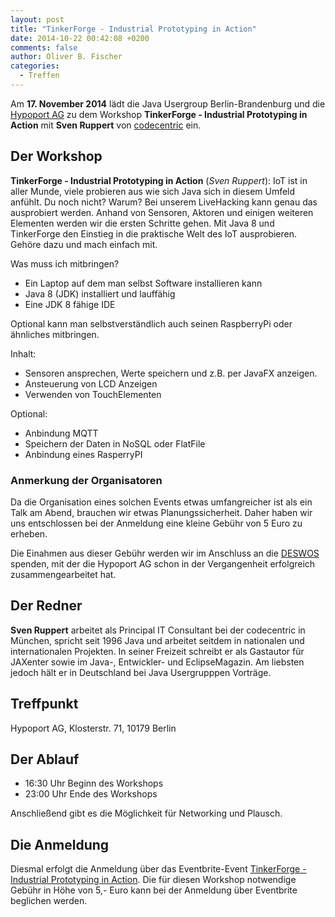 ```yaml
---
layout: post
title: "TinkerForge - Industrial Prototyping in Action"
date: 2014-10-22 00:42:08 +0200
comments: false
author: Oliver B. Fischer
categories: 
  - Treffen
---
```


Am **17. November 2014** lädt die Java Usergroup Berlin-Brandenburg und die 
[Hypoport AG](http://www.hypoport.ag/) zu dem Workshop
**TinkerForge - Industrial Prototyping in Action** 
mit **Sven Ruppert** von [codecentric](http://www.codecentric.de/)
ein.

## Der Workshop

**TinkerForge - Industrial Prototyping in Action**
(*Sven Ruppert*): 
IoT ist in aller Munde, viele probieren aus wie sich 
Java sich in diesem Umfeld anfühlt. Du noch nicht? 
Warum? Bei unserem LiveHacking kann genau das ausprobiert 
werden. Anhand von Sensoren, Aktoren und einigen weiteren 
Elementen werden wir die ersten Schritte gehen. Mit Java 8 
und TinkerForge den Einstieg in die praktische Welt 
des IoT ausprobieren. Gehöre dazu und mach einfach mit.

Was muss ich mitbringen?

- Ein Laptop auf dem man selbst Software installieren kann
- Java 8 (JDK) installiert und lauffähig
- Eine JDK 8 fähige IDE


Optional kann man selbstverständlich auch seinen RaspberryPi 
oder ähnliches mitbringen.
 
Inhalt:

- Sensoren ansprechen, Werte speichern und z.B. per JavaFX anzeigen.
- Ansteuerung von LCD Anzeigen
- Verwenden von TouchElementen

Optional:

- Anbindung MQTT
- Speichern der Daten in NoSQL oder FlatFile
- Anbindung eines RasperryPI


### Anmerkung der Organisatoren
Da die Organisation eines solchen Events etwas umfangreicher 
ist als ein Talk am Abend, brauchen wir etwas 
Planungssicherheit. Daher haben wir uns entschlossen bei der 
Anmeldung eine kleine Gebühr von 5 Euro zu erheben.  

Die Einahmen aus dieser Gebühr werden wir im Anschluss 
an die [DESWOS](http://www.deswos.de/)
spenden, mit der die Hypoport AG schon in 
der Vergangenheit erfolgreich zusammengearbeitet hat.


## Der Redner

**Sven Ruppert** arbeitet als Principal IT Consultant bei der 
codecentric in München, spricht seit 1996 Java und arbeitet 
seitdem in nationalen und internationalen Projekten. 
In seiner Freizeit schreibt er als Gastautor für JAXenter sowie 
im Java-, Entwickler- und EclipseMagazin. Am liebsten jedoch 
hält er in Deutschland bei Java Usergrupppen Vorträge.


## Treffpunkt 

Hypoport AG, Klosterstr. 71, 10179 Berlin

## Der Ablauf

- 16:30 Uhr Beginn des Workshops
- 23:00 Uhr Ende des Workshops


Anschließend gibt es die Möglichkeit für Networking und Plausch.

## Die Anmeldung

Diesmal erfolgt die Anmeldung über das Eventbrite-Event
[TinkerForge - Industrial Prototyping in Action](https://www.eventbrite.com/e/tinkerforge-industrial-prototyping-in-action-tickets-13814681083). 
Die für diesen Workshop notwendige Gebühr in Höhe von
5,- Euro kann bei der Anmeldung über Eventbrite 
beglichen werden.



